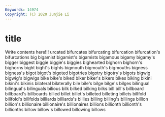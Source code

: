 ```yaml
---
Keywords: 14974
Copyright: (C) 2020 Junjie Li
---
```


# title

Write contents here!!!
urcated 
bifurcates 
bifurcating 
bifurcation
bifurcation's 
bifurcations 
big 
bigamist 
bigamist's 
bigamists 
bigamous 
bigamy 
bigamy's 
bigger
biggest 
biggie 
biggie's 
biggies 
bighearted 
bighorn 
bighorn's 
bighorns 
bight 
bight's
bights 
bigmouth 
bigmouth's 
bigmouths 
bigness 
bigness's 
bigot 
bigot's 
bigoted 
bigotries
bigotry 
bigotry's 
bigots 
bigwig 
bigwig's 
bigwigs 
bike 
bike's 
biked 
biker
biker's 
bikers 
bikes 
biking 
bikini 
bikini's 
bikinis 
bilateral 
bilaterally 
bile
bile's 
bilge 
bilge's 
bilges 
bilingual 
bilingual's 
bilinguals 
bilious 
bilk 
bilked
bilking 
bilks 
bill 
bill's 
billboard 
billboard's 
billboards 
billed 
billet 
billet's
billeted 
billeting 
billets 
billfold 
billfold's 
billfolds 
billiards 
billiards's 
billies 
billing
billing's 
billings 
billion 
billion's 
billionaire 
billionaire's 
billionaires 
billions 
billionth 
billionth's
billionths 
billow 
billow's 
billowed 
billowing 
billows 
